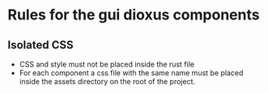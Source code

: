 # Rules for the gui dioxus components

## Isolated CSS

- CSS and style must not be placed inside the rust file
- For each component a css file with the same name must be placed inside the assets directory on the root of the project.

